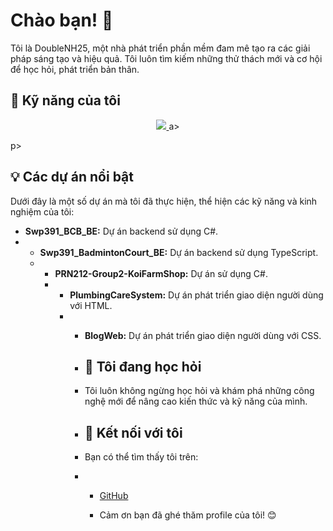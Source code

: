 # Chào bạn! 👋

Tôi là DoubleNH25, một nhà phát triển phần mềm đam mê tạo ra các giải pháp sáng tạo và hiệu quả. Tôi luôn tìm kiếm những thử thách mới và cơ hội để học hỏi, phát triển bản thân.

## 🚀 Kỹ năng của tôi

<p align="center">
  <a href="https://skillicons.dev">
      <img src="https://skillicons.dev/icons?i=cs,ts,html,css,react,bootstrap,vscode,github,git,mysql" />
  </a>a>
</p>p>

## 💡 Các dự án nổi bật

Dưới đây là một số dự án mà tôi đã thực hiện, thể hiện các kỹ năng và kinh nghiệm của tôi:

- **Swp391_BCB_BE:** Dự án backend sử dụng C#.
- - **Swp391_BadmintonCourt_BE:** Dự án backend sử dụng TypeScript.
  - - **PRN212-Group2-KoiFarmShop:** Dự án sử dụng C#.
    - - **PlumbingCareSystem:** Dự án phát triển giao diện người dùng với HTML.
      - - **BlogWeb:** Dự án phát triển giao diện người dùng với CSS.
       
        - ## 🌱 Tôi đang học hỏi
       
        - Tôi luôn không ngừng học hỏi và khám phá những công nghệ mới để nâng cao kiến thức và kỹ năng của mình.
       
        - ## 🤝 Kết nối với tôi
       
        - Bạn có thể tìm thấy tôi trên:
       
        - - [GitHub](https://github.com/DoubleNH25)
         
          - Cảm ơn bạn đã ghé thăm profile của tôi! 😊
